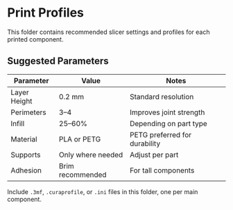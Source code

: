 # Print Profiles

This folder contains recommended slicer settings and profiles for each printed component.

## Suggested Parameters
| Parameter | Value | Notes |
|------------|--------|-------|
| Layer Height | 0.2 mm | Standard resolution |
| Perimeters | 3–4 | Improves joint strength |
| Infill | 25–60% | Depending on part type |
| Material | PLA or PETG | PETG preferred for durability |
| Supports | Only where needed | Adjust per part |
| Adhesion | Brim recommended | For tall components |

Include `.3mf`, `.curaprofile`, or `.ini` files in this folder, one per main component.
